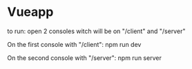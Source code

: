 # Vueapp

to run:
  open 2 consoles witch will be on "/client" and "/server"

On the first console with "/client":
  npm run dev
  
On the second console with "/server":
  npm run server
